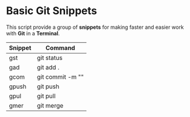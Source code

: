 # Basic Git Snippets

This script provide a group of **snippets** for making faster and easier work with **Git** in a **Terminal**.

| Snippet   | Command           |
| --------- | ----------------- |
| gst       | git status        |
| gad       | git add .         |
| gcom      | git commit -m ""  |
| gpush     | git push          |
| gpul      | git pull          |
| gmer      | git merge         |
